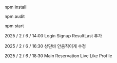 npm install

npm audit

npm start

2025 / 2 / 6 / 14:00  Login Signup ResultLast 추가

2025 / 2 / 6 / 16:30  상단바 안움직이게 수정

2025 / 2 / 6 / 18:30  Main Reservation Live Like Profile 